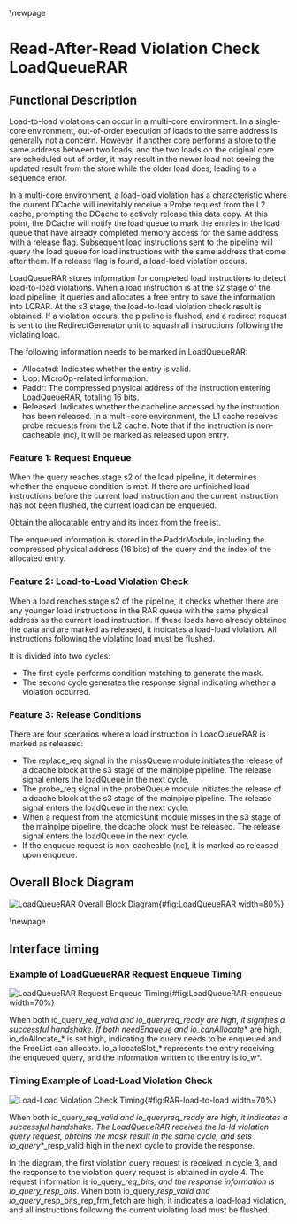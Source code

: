 \newpage
# Read-After-Read Violation Check LoadQueueRAR

## Functional Description

Load-to-load violations can occur in a multi-core environment. In a single-core
environment, out-of-order execution of loads to the same address is generally
not a concern. However, if another core performs a store to the same address
between two loads, and the two loads on the original core are scheduled out of
order, it may result in the newer load not seeing the updated result from the
store while the older load does, leading to a sequence error.

In a multi-core environment, a load-load violation has a characteristic where
the current DCache will inevitably receive a Probe request from the L2 cache,
prompting the DCache to actively release this data copy. At this point, the
DCache will notify the load queue to mark the entries in the load queue that
have already completed memory access for the same address with a release flag.
Subsequent load instructions sent to the pipeline will query the load queue for
load instructions with the same address that come after them. If a release flag
is found, a load-load violation occurs.

LoadQueueRAR stores information for completed load instructions to detect
load-to-load violations. When a load instruction is at the s2 stage of the load
pipeline, it queries and allocates a free entry to save the information into
LQRAR. At the s3 stage, the load-to-load violation check result is obtained. If
a violation occurs, the pipeline is flushed, and a redirect request is sent to
the RedirectGenerator unit to squash all instructions following the violating
load.

The following information needs to be marked in LoadQueueRAR:

* Allocated: Indicates whether the entry is valid.
* Uop: MicroOp-related information.
* Paddr: The compressed physical address of the instruction entering
  LoadQueueRAR, totaling 16 bits.
* Released: Indicates whether the cacheline accessed by the instruction has been
  released. In a multi-core environment, the L1 cache receives probe requests
  from the L2 cache. Note that if the instruction is non-cacheable (nc), it will
  be marked as released upon entry.

### Feature 1: Request Enqueue

When the query reaches stage s2 of the load pipeline, it determines whether the
enqueue condition is met. If there are unfinished load instructions before the
current load instruction and the current instruction has not been flushed, the
current load can be enqueued.

Obtain the allocatable entry and its index from the freelist.

The enqueued information is stored in the PaddrModule, including the compressed
physical address (16 bits) of the query and the index of the allocated entry.


### Feature 2: Load-to-Load Violation Check

When a load reaches stage s2 of the pipeline, it checks whether there are any
younger load instructions in the RAR queue with the same physical address as the
current load instruction. If these loads have already obtained the data and are
marked as released, it indicates a load-load violation. All instructions
following the violating load must be flushed.

It is divided into two cycles:

* The first cycle performs condition matching to generate the mask.
* The second cycle generates the response signal indicating whether a violation
  occurred.

### Feature 3: Release Conditions

There are four scenarios where a load instruction in LoadQueueRAR is marked as
released:

* The replace_req signal in the missQueue module initiates the release of a
  dcache block at the s3 stage of the mainpipe pipeline. The release signal
  enters the loadQueue in the next cycle.
* The probe_req signal in the probeQueue module initiates the release of a
  dcache block at the s3 stage of the mainpipe pipeline. The release signal
  enters the loadQueue in the next cycle.
* When a request from the atomicsUnit module misses in the s3 stage of the
  mainpipe pipeline, the dcache block must be released. The release signal
  enters the loadQueue in the next cycle.
* If the enqueue request is non-cacheable (nc), it is marked as released upon
  enqueue.

## Overall Block Diagram
<!-- 请使用 svg -->
![LoadQueueRAR Overall Block
Diagram](./figure/LoadQueueRAR.svg){#fig:LoadQueueRAR width=80%}

\newpage
## Interface timing

### Example of LoadQueueRAR Request Enqueue Timing

![LoadQueueRAR Request Enqueue
Timing](./figure/LoadQueueRAR-enqueue.svg){#fig:LoadQueueRAR-enqueue width=70%}

When both io_query_*_req_valid and io_query_*_req_ready are high, it signifies a
successful handshake. If both needEnqueue and io_canAllocate_* are high,
io_doAllocate_* is set high, indicating the query needs to be enqueued and the
FreeList can allocate. io_allocateSlot_* represents the entry receiving the
enqueued query, and the information written to the entry is io_w*.

### Timing Example of Load-Load Violation Check

![Load-Load Violation Check
Timing](./figure/LoadQueueRAR-load-to-load.svg){#fig:RAR-load-to-load width=70%}

When both io_query_*_req_valid and io_query_*_req_ready are high, it indicates a
successful handshake. The LoadQueueRAR receives the ld-ld violation query
request, obtains the mask result in the same cycle, and sets
io_query_*_resp_valid high in the next cycle to provide the response.

In the diagram, the first violation query request is received in cycle 3, and
the response to the violation query request is obtained in cycle 4. The request
information is io_query_*_req_bits_, and the response information is
io_query_*_resp_bits_. When both io_query_*_resp_valid and
io_query_*_resp_bits_rep_frm_fetch are high, it indicates a load-load violation,
and all instructions following the current violating load must be flushed.
